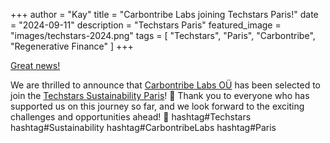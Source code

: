 +++
author = "Kay"
title = "Carbontribe Labs joining Techstars Paris!"
date = "2024-09-11"
description = "Techstars Paris"
featured_image = "images/techstars-2024.png"
tags = [
    "Techstars",
    "Paris",
    "Carbontribe",
    "Regenerative Finance"
]
+++

[Great news!](https://www.linkedin.com/posts/paris-techstars-accelerator_paris-techstars-is-becoming-techstars-sustainability-activity-6983810513235238912-AAiJ?utm_source=share&utm_medium=member_desktop)

We are thrilled to announce that [Carbontribe Labs OÜ](https://www.linkedin.com/company/carbontribe/posts/?feedView=all) has been selected to join the [Techstars Sustainability Paris](https://www.linkedin.com/company/paris-techstars-accelerator/posts/?feedView=all)! 🎉
Thank you to everyone who has supported us on this journey so far, and we look forward to the exciting challenges and opportunities ahead! 🚀
hashtag#Techstars hashtag#Sustainability hashtag#CarbontribeLabs hashtag#Paris
